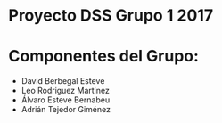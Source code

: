 # Proyecto DSS Grupo 1 2017

# Componentes del Grupo:
- David Berbegal Esteve
- Leo Rodriguez Martinez 
- Álvaro Esteve Bernabeu
- Adrián Tejedor Giménez

